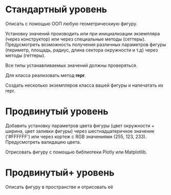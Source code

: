 # Стандартный уровень

Описать с помощью ООП любую геометрическиую фигуру. 

Установку значений производить или при инициализации экземпляра (через конструктор) или через
специальные методы (сеттеры). Предусмотреть возможность получения различных 
параметров фигуры (периметр, площадь, радиус, длина сектора окружности и т.д)
через методы (геттеры). 

Все типы устанавливаемых значений должны проверяться.

Для класса реализовать метод __repr__.

Создать несколько экземпляров класса вашей фигуры и напечатать их repr.

# Продвинутый уровень

Добавить установку параметров цвета фигуры (цвет окружности + ширина, 
цвет заливки фигуры) через шестнадцатеричное значение ('#FFFFFF') или через 
кортеж с RGB значениями (255, 123, 233). Предусмотреть валидацию цвета. 

Отрисовать фигуру с помощью библиотеки Plotly или Matplotlib.

# Продвинутый+ уровень

Описать фигуру в пространстве и отрисовать её
   